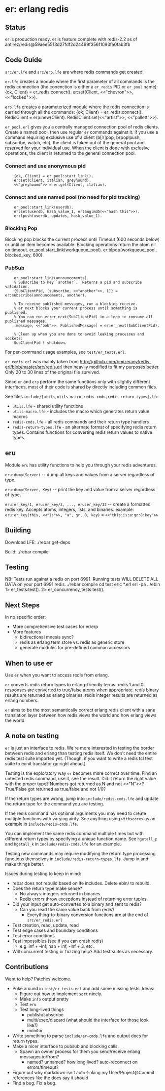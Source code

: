 er: erlang redis
================

Status
------
er is production ready.
er is feature complete with redis-2.2 as of antirez/redis@59aee5513d27fdf2d24499f35611093fa0fab3fb 

Code Guide
----------
`src/er.lfe` and `src/erp.lfe` are where redis commands get created.

`er.lfe` creates a module where the first parameter of all commands is the
redis connection (the conenction is either a `er_redis` PID or `er_pool` name):
        {ok, Client} = er_redis:connect().
        er:set(Client, <<"chevron">>, <<"locked">>).

`erp.lfe` creates a parameterized module where the redis connection is carried
through all the commands:
        {ok, Client} = er_redis:connect().
        RedisClient = erp:new(Client).
        RedisClient:set(<<"artist">>, <<"pallett">>).

`er_pool.erl` gives you a centrally managed connection pool of redis clients.
Create a named pool, then use regular `er` commands against it.  If you use
a command requiring exclusive use of a client (b[lr]pop, brpoplpush, subscribe, watch, etc),
the client is taken out of the general pool and reserved for your individual
use. When the client is done with exclusive operations, the client is returned
to the general connection pool.

### Connect and use anonymous pid
        {ok, Client} = er_pool:start_link().
        er:set(Client, italian, greyhound).
        <<"greyhound">> = er:get(Client, italian).

### Connect and use named pool (no need for pid tracking)
        er_pool:start_link(userdb).
        er:set(userdb, hash_value_1, erlang:md5(<<"hash this">>).
        er:lpush(userdb, updates, hash_value_1).

### Blocking Pop
Blocking pop blocks the current process until Timeout (600 seconds below) or until
  an item becomes available.  Blocking operations return the atom nil on timeout.
        er_pool:start_link(workqueue_pool).
        er:blpop(workqueue_pool, blocked_key, 600).

### PubSub
        er_pool:start_link(announcements).
        % Subscribe to key `another`.  Returns a pid and subscribe validation.
        {SubClientPid, [subscribe, <<"another">>, 1]} = er:subscribe(announcements, another).

        % To receive published messages, run a blocking receive.
        % er_next blocks your current process until something is published.
        % You can run er:er_next(SubClientPid) in a loop to consume all published messages.
        [message, <<"bob">>, PublishedMessage] = er:er_next(SubClientPid).

        % Clean up when you are done to avoid leaking processes and sockets:
        SubClientPid ! shutdown.

For per-command usage examples, see `test/er_tests.erl`.

`er_redis.erl` was mainly taken from http://github.com/bmizerany/redis-erl/blob/master/src/redis.erl then
heavily modified to fit my purposes better.  Only 20 to 30 lines of the original file survived.

Since `er` and `erp` perform the same functions only with slightly different
interfaces, most of their code is shared by directly including common files.

See files `include/{utils,utils-macro,redis-cmds,redis-return-types}.lfe`:

* `utils.lfe` - shared utility functions
* `utils-macro.lfe` - includes the macro which generates return value macros
* `redis-cmds.lfe` - all redis commands and their return type handlers
* `redis-return-types.lfe` - an alternate format of specifying redis return types.
  Contains functions for converting redis return values to native types.

eru
---
Module `eru` has utility functions to help you through your redis adventures.

`eru:dump(Server)` --
dump all keys and values from a server regardless of type.

`eru:dump(Server, Key)` --
print the key and value from a server regardless of type.

`eru:er_key/1, eru:er_key/2, ..., eru:er_key/32` --
create a formatted redis key. Accepts atoms, integers, lists, and binaries.
example:
`eru:er_key(this, <<"is">>, "a", gr, 8, key)` = `<<"this:is:a:gr:8:key">>`


Building
--------
Download LFE:
        ./rebar get-deps

Build:
        ./rebar compile

Testing
-------
NB: Tests run against a redis on port 6991.
Running tests WILL DELETE ALL DATA on your port 6991 redis.
        ./rebar compile
        cd test
        erlc *.erl
        erl -pa ../ebin
         1> er_tests:test().
         2> er_concurrency_tests:test().

Next Steps
----------
In no specific order:

* More comprehensive test cases for er/erp
* More features
  * bidirectional mnesia sync?
  * redis as erlang term store vs. redis as generic store
  * generate modules for pre-defined common accessors

When to use er
--------------
Use `er` when you want to access redis from erlang.

`er` converts redis return types to erlang-friendly terms.  redis 1 and 0
  responses are converted to true/false atoms when appropriate.  redis binary
  results are returned as erlang binaries.  redis integer results
  are returned as erlang numbers.

`er` aims to be the most semantically correct erlang redis client with a sane
  translation layer between how redis views the world and how erlang views
  the world.

A note on testing
-----------------
`er` is just an interface to redis.  We're more interested in testing
the border between redis and erlang than testing redis itself.  We don't
need the entire redis test suite imported yet. (Though, if you want to
write a redis tcl test suite to eunit translator go right ahead.)

Testing is the exploratory way `er` becomes more correct over time.  Find
an untested redis command, use it, see the result.  Did it return the right
value with the proper type?  Numbers got returned as N and not <<"N">>?
True/False got returned as true/false and not 1/0?

If the return types are wrong, jump into `include/redis-cmds.lfe` and
update the return type for the command you are testing.

If the redis command has optional arguments you may need to create
multiple functions with varying airity.
See anything using `withscores` as an example in `include/redis-cmds.lfe`.

You can implement the same redis command multiple times but with different
return types by specifying a unique function name.  See `hgetall_p` and
`hgetall_k` in `include/redis-cmds.lfe` for an example.

Testing new commands may require modifying the return type processing
functions themselves in `include/redis-return-types.lfe`.  Jump in and
make things better.

Issues during testing to keep in mind:

* rebar does not rebuild based on lfe includes.  Delete ebin/ to rebuild.
* Does the return type make sense?
  * No always-integers returned in binaries
  * Redis errors throw exceptions instead of returning error tuples
* Did your input get auto-converted to a binary and sent to redis?
  * Can you read the same value back from redis?
    * Everything-to-binary conversion functions are at the end of `src/er_redis.erl`
* Test creation, read, update, read
* Test edge cases and boundary conditions
* Test error conditions
* Test impossibles (see if you can crash redis)
  * e.g. inf + -inf, nan + inf, -inf + 3, etc.
* Will concurrent testing or fuzzing help?  Add test suites as necessary.

Contributions
-------------
Want to help?  Patches welcome.

* Poke around in `test/er_tests.erl` and add some missing tests.  Ideas:
  * Figure out how to implement `sort` nicely.
  * Make `info` output pretty
  * Test `eru`
  * Test long-lived things
    * publish/subscribe
    * multi/exec/discard (what should the interface for those look like?)
    * monitor
* Write something to parse `include/er-cmds.lfe` and output docs for return types.
* Make a nicer interface to pubsub and blocking calls.
  * Spawn an owner process for them you send/receive erlang messages to/from?
    * named?  unnamed?  how long lived?  auto-reconnect on errors/timeout?
* Figure out why markdown isn't auto-linking my User/Project@Commit references like the docs say it should
* Find a bug.  Fix a bug.
